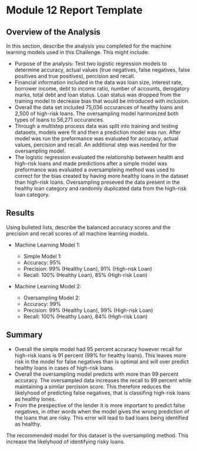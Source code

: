 # Module 12 Report Template

## Overview of the Analysis

In this section, describe the analysis you completed for the machine learning models used in this Challenge. This might include:

* Purpose of the analysis:  Test two logistic regression models to determine accuracy, actual values (true negatives, false negatives, false positives and true positives), percision and recall. 
* Financial information included in the data was loan size, interest rate, borrower income, debt to income ratio, number of accounts, derogatory marks, total debt and loan status.  Loan status was dropped from the training model to decrease bias that would be introduced with inclusion.
* Overall the data set included 75,036 occurances of healthy loans and 2,500 of high-risk loans.  The oversampling model harmonized both types of loans to 56,271 occurances. 
* Through a multistep process data was split into training and testing datasets, models were fit and then a prediction model was run.  After model was run the preformance was evaluated for accuracy, actual values, percision and recall. An additional step was needed for the oversampling model. 
* The logistic regression evaluated the relationship between health and high-risk loans and made predictions after a simple model was preformance was evaluated a oversampleing method was used to correct for the bias created by having more healthy loans in the dataset than high-risk loans. Oversampling preseved the data present in the healthy loan category and randomly duplicated data from the high-risk loan category.

## Results

Using bulleted lists, describe the balanced accuracy scores and the precision and recall scores of all machine learning models.

* Machine Learning Model 1:
  * Simple Model 1:
  *  Accuracy: 95%
  *  Precision: 99% (Healthy Loan), 91% (High-risk Loan)
  *  Recall: 100% (Healthy Loan), 85% (High-risk Loan) 



* Machine Learning Model 2:
  * Oversampling Model 2:
  *  Accuracy: 99%
  *  Precision: 99% (Healthy Loan), 99% (High-risk Loan)
  *  Recall: 100% (Healthy Loan), 84% (High-risk Loan) 

## Summary
* Overall the simple model had 95 percent accuracy however recall for high-risk loans is 91 percent (99% for healthy loans). This leaves more risk in the model for false negatives than is optimal and will over predict healthy loans in cases of high-risk loans. 
* Overall the oversampling model predicts with more than 99 percent accuracy. The oversampled data increases the recall to 99 percent while maintaining a similar percision score. This therefore reduces the likelyhood of predicting false negatives, that is classifing high-risk loans as healthy lones.
* From the prespective of the lender it is more important to predict false negatives, in other words when the model gives the wrong prediction of the loans that are risky. This error will lead to bad loans being identified as healthy. 

The recommended model for this dataset is the oversampling method.  This increase the likelyhood of identifying risky loans. 
